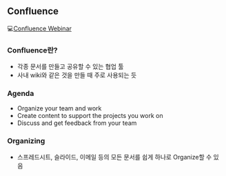 ## Confluence

💻[Confluence Webinar](https://www.youtube.com/watch?v=y1YTsMTrC7c&list=PLaD4FvsFdarRngi46OIHZq9jPf0Pb43b9&index=2)

### Confluence란?
* 각종 문서를 만들고 공유할 수 있는 협업 툴
* 사내 wiki와 같은 것을 만들 때 주로 사용되는 듯

### Agenda
* Organize your team and work
* Create content to support the projects you work on
* Discuss and get feedback from your team

### Organizing
* 스프레드시트, 슬라이드, 이메일 등의 모든 문서를 쉽게 하나로 Organize할 수 있음
